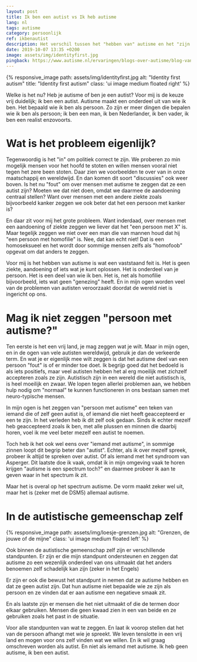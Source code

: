 ```yaml
---
layout: post
title: Ik ben een autist vs Ik heb autisme
lang: nl
tags: autisme
category: persoonlijk
ref: ikbenautist
description: Het verschil tussen het "hebben van" autisme en het "zijn van een" autist.
date: 2019-10-07 13:35 +0200
image: assets/img/identityfirst.jpg
pingback: https://www.autisme.nl/ervaringen/blogs-over-autisme/blog-van-els-van-veen-huisarts-4/
---
```

{% responsive_image path: assets/img/identityfirst.jpg alt: "Identity first autism" title: "Identity first autism" class: 'ui image medium floated right' %}

Welke is het nu? Heb je autisme of ben je een autist? Voor mij is de keuze vrij duidelijk; ik ben een autist. Autisme maakt een onderdeel uit van wie ik ben. Het bepaald wie ik ben als persoon. Zo zijn er meer dingen die bepalen wie ik ben als persoon; ik ben een man, ik ben Nederlander, ik ben vader, ik ben een realist enzovoorts.

# Wat is het probleem eigenlijk?

Tegenwoordig is het "in" om politiek correct te zijn. We proberen zo min mogelijk mensen voor het hoofd te stoten en willen mensen vooral niet tegen het zere been stoten. Daar zien we voorbeelden te over van in onze maatschappij en wereldwijd.
En dan komen dit soort "discussies" ook weer boven. Is het nu "fout" om over mensen met autisme te zeggen dat ze een autist zijn? Moeten we dat niet doen, omdat we daarmee de aandoening centraal stellen? Want over mensen met een andere ziekte zoals bijvoorbeeld kanker zeggen we ook beter dat het een persoon met kanker is?

En daar zit voor mij het grote probleem. Want inderdaad, over mensen met een aandoening of ziekte zeggen we liever dat het "een persoon met X" is. Maar tegelijk zeggen we niet over een man die van mannen houd dat hij "een persoon met homofilie" is. Nee, dat kan echt niet! Dat is een homoseksueel en het wordt door sommige mensen zelfs als "homofoob" opgevat om dat anders te zeggen.

Voor mij is het hebben van autisme is wat een vaststaand feit is. Het is geen ziekte, aandoening of iets wat je kunt oplossen. Het is onderdeel van je persoon. Het is een deel van wie ik ben. Het is, net als homofilie bijvoorbeeld, iets wat geen "genezing" heeft. En in mijn ogen worden veel van de problemen van autisten veroorzaakt doordat de wereld niet is ingericht op ons.

# Mag ik niet zeggen "persoon met autisme?"

Ten eerste is het een vrij land, je mag zeggen wat je wilt. Maar in mijn ogen, en in de ogen van vele autisten wereldwijd, gebruik je dan de verkeerde term. En wat je er eigenlijk mee wilt zeggen is dat het autisme deel van een persoon "fout" is of er minder toe doet. Ik begrijp goed dat het bedoeld is als iets positiefs, maar veel autisten hebben het al erg moeilijk met zichzelf accepteren zoals ze zijn. Autistisch zijn in een wereld die niet autistisch is, is heel moeilijk en zwaar. We lopen tegen allerlei problemen aan, we hebben hulp nodig om "normaal" te kunnen functioneren in ons bestaan samen met neuro-typische mensen.

In mijn ogen is het zeggen van "persoon met autisme" een teken van iemand die of zelf geen autist is, of iemand die niet heeft geaccepteerd er een te zijn. In het verleden heb ik dit zelf ook gedaan. Sinds ik echter mezelf heb geaccepteerd zoals ik ben, met alle plussen en minnen die daarbij horen, voel ik me veel beter mezelf een autist te noemen.

Toch heb ik het ook wel eens over "iemand met autisme", in sommige zinnen loopt dit begrip beter dan "autist". Echter, als ik over mezelf spreek, probeer ik altijd te spreken over autist. Of als iemand met het syndroom van Asperger. Dit laatste doe ik vaak, omdat ik in mijn omgeving vaak te horen krijgen "autisme is een spectrum toch?" en daarmee probeer ik aan te geven waar in het spectrum ik zit.

Maar het is overal op het spectrum autisme. De vorm maakt zeker wel uit, maar het is (zeker met de DSM5) allemaal autisme.

# In de autistische gemeenschap zelf
{% responsive_image path: assets/img/loesje-grenzen.jpg alt: "Grenzen, de jouwe of de mijne" class: 'ui image medium floated left' %}

Ook binnen de autistische gemeenschap zelf zijn er verschillende standpunten. Er zijn er die mijn standpunt ondersteunen en zeggen dat autisme zo een wezenlijk onderdeel van ons uitmaakt dat het anders benoemen zelf schadelijk kan zijn (zeker in het Engels)

Er zijn er ook die bewust het standpunt in nemen dat ze autisme hebben en dat ze geen autist zijn. Dat hun autisme niet bepaalde wie ze zijn als persoon en ze vinden dat er aan autisme een negatieve smaak zit.

En als laatste zijn er mensen die het niet uitmaakt of die de termen door elkaar gebruiken. Mensen die geen kwaad zien in een van beide en ze gebruiken zoals het past in de situatie. 

Voor alle standpunten van wat te zeggen. En laat ik voorop stellen dat het van de persoon afhangt met wie je spreekt. We leven tenslotte in een vrij land en mogen voor ons zelf vinden wat we willen. En ik wil graag omschreven worden als autist. En niet als iemand met autisme. Ik heb geen autisme, ik ben een autist.